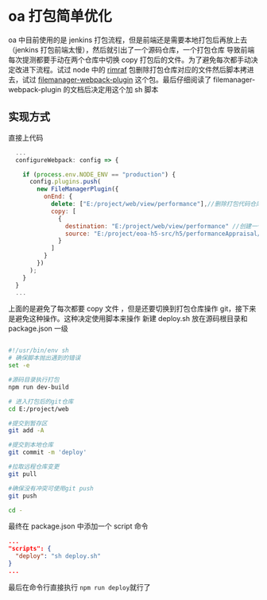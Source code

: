 # oa 打包简单优化

oa 中目前使用的是 jenkins 打包流程，但是前端还是需要本地打包后再放上去（jenkins 打包前端太慢），然后就引出了一个源码仓库，一个打包仓库
导致前端每次提测都要手动在两个仓库中切换 copy 打包后的文件。为了避免每次都手动决定改进下流程。试过 node 中的 [rimraf](https://www.npmjs.com/package/rimraf) 包删除打包仓库对应的文件然后脚本拷进去，试过 [filemanager-webpack-plugin](https://www.npmjs.com/package/filemanager-webpack-plugin) 这个包。最后仔细阅读了 filemanager-webpack-plugin 的文档后决定用这个加 sh 脚本

## 实现方式

直接上代码

```js
  ...
  configureWebpack: config => {

    if (process.env.NODE_ENV == "production") {
      config.plugins.push(
        new FileManagerPlugin({
          onEnd: {
            delete: ["E:/project/web/view/performance"],//删除打包代码仓库对应的应用文件夹
            copy: [
              {
                destination: "E:/project/web/view/performance" //创建一个应用空文件夹
                source: "E:/project/eoa-h5-src/h5/performanceAppraisal/dist/", // 将打包后的文件放到创建的空文件夹中
              }
            ]
          }
        })
      );
    }
  }
  ...

```

上面的是避免了每次都要 copy 文件 ，但是还要切换到打包仓库操作 git，接下来是避免这种操作。这种决定使用脚本来操作
新建 deploy.sh 放在源码根目录和 package.json 一级

```sh

#!/usr/bin/env sh
# 确保脚本抛出遇到的错误
set -e

#源码目录执行打包
npm run dev-build

# 进入打包后的git仓库
cd E:/project/web

#提交到暂存区
git add -A

#提交到本地仓库
git commit -m 'deploy'

#拉取远程仓库变更
git pull

#确保没有冲突可使用git push
git push

cd -

```

最终在 package.json 中添加一个 script 命令

```json
...
"scripts": {
  "deploy": "sh deploy.sh"
}
...
```

最后在命令行直接执行 `npm run deploy`就行了
